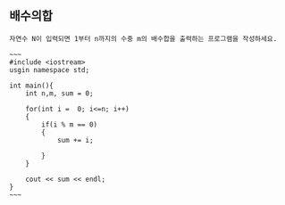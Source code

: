 ## 배수의합

    자연수 N이 입력되면 1부터 n까지의 수중 m의 배수합을 출력하는 프로그램을 작성하세요.

    ~~~
    #include <iostream>
    usgin namespace std;

    int main(){
        int n,m, sum = 0;

        for(int i =  0; i<=n; i++)
        {
            if(i % m == 0)
            {
                sum += i;

            }
        }
        
        cout << sum << endl;
    }
    ~~~